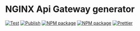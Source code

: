 # NGINX Api Gateway generator

[![Test](https://github.com/nexys-system/nginx-api-gateway-generator/actions/workflows/test.yml/badge.svg)](https://github.com/nexys-system/nginx-api-gateway-generator/actions/workflows/test.yml)
[![Publish](https://github.com/nexys-system/nginx-api-gateway-generator/actions/workflows/publish.yml/badge.svg)](https://github.com/nexys-system/nginx-api-gateway-generator/actions/workflows/publish.yml)
[![NPM package](https://badge.fury.io/js/%40nexys%2Fnginx-api-gateway-generator.svg)](https://www.npmjs.com/package/@nexys/nginx-api-gateway-generator)
[![NPM package](https://img.shields.io/npm/v/@nexys/nginx-api-gateway-generator.svg)](https://www.npmjs.com/package/@nexys/nginx-api-gateway-generator)
[![Prettier](https://img.shields.io/badge/code_style-prettier-ff69b4.svg)](https://prettier.io/)